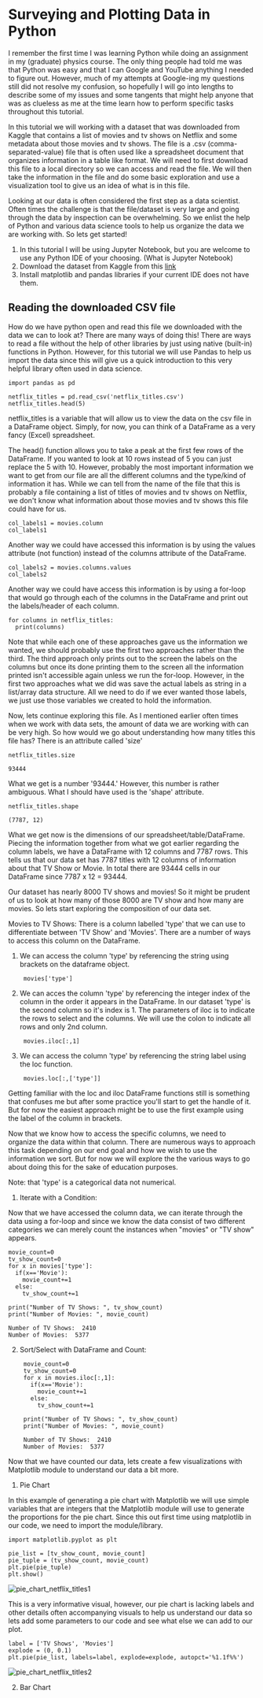 # Surveying and Plotting Data in Python

I remember the first time I was learning Python while doing an assignment in my (graduate) physics course. The only thing people had told me was that Python was easy and that I can Google and YouTube anything I needed to figure out.  However, much of my attempts at Google-ing my questions still did not resolve my confusion, so hopefully I will go into lengths to describe some of my issues and some tangents that might help anyone that was as clueless as me at the time learn how to perform specific tasks throughout this tutorial.

In this tutorial we will working with a dataset that was downloaded from Kaggle that contains a list of movies and tv shows on Netflix and some metadata about those movies and tv shows. The file is a .csv (comma-separated-value) file that is often used like a spreadsheet document that organizes information in a table like format. We will need to first download this file to a local directory so we can access and read the file. We will then take the information in the file and do some basic exploration and use a visualization tool to give us an idea of what is in this file.

Looking at our data is often considered the first step as a data scientist. Often times the challenge is that the file/dataset is very large and going through the data by inspection can be overwhelming. So we enlist the help of Python and various data science tools to help us organize the data we are working with. So lets get started!

1. In this tutorial I will be using Jupyter Notebook, but you are welcome to use any Python IDE of your choosing. (What is Jupyter Notebook)
2. Download the dataset from Kaggle from this [link](https://www.kaggle.com/niharika41298/netflix-visualizations-recommendation-eda)
3. Install matplotlib and pandas libraries if your current IDE does not have them.


## Reading the downloaded CSV file
How do we have python open and read this file we downloaded with the data we can to look at? There are many ways of doing this! There are ways to read a file without the help of other libraries by just using native (built-in) functions in Python. However, for this tutorial we will use Pandas to help us import the data since this will give us a quick introduction to this very helpful library often used in data science.

    import pandas as pd
  
    netflix_titles = pd.read_csv('netflix_titles.csv')
    netflix_titles.head(5)

netflix_titles is a variable that will allow us to view the data on the csv file in a DataFrame object. Simply, for now, you can think of a DataFrame as a very fancy (Excel) spreadsheet.

The head() function allows you to take a peak at the first few rows of the DataFrame. If you wanted to look at 10 rows instead of 5 you can just replace the 5 with 10. However, probably the most important information we want to get from our file are all the different columns and the type/kind of information it has.  While we can tell from the name of the file that this is probably a file containing a list of titles of movies and tv shows on Netflix, we don't know what information about those movies and tv shows this file could have for us.

    col_labels1 = movies.column
    col_labels1
  
Another way we could have accessed this information is by using the values attribute (not function) instead of the columns attribute of the DataFrame.

    col_labels2 = movies.columns.values
    col_labels2

Another way we could have access this information is by using a for-loop that would go through each of the columns in the DataFrame and print out the labels/header of each column.

    for columns in netflix_titles:
      print(columns)
    
Note that while each one of these approaches gave us the information we wanted, we should probably use the first two approaches rather than the third. The third approach only prints out to the screen the labels on the columns but once its done printing them to the screen all the information printed isn't accessible again unless we run the for-loop. However, in the first two approaches what we did was save the actual labels as string in a list/array data structure. All we need to do if we ever wanted those labels, we just use those variables we created to hold the information.

Now, lets continue exploring this file. As I mentioned earlier often times when we work with data sets, the amount of data we are working with can be very high. So how would we go about understanding how many titles this file has? There is an attribute called 'size'

    netflix_titles.size
  
    93444
  
What we get is a number '93444.' However, this number is rather ambiguous. What I should have used is the 'shape' attribute.

    netflix_titles.shape
  
    (7787, 12)
  
What we get now is the dimensions of our spreadsheet/table/DataFrame. Piecing the information together from what we got earlier regarding the column labels, we have a DataFrame with 12 columns and 7787 rows. This tells us that our data set has 7787 titles with 12 columns of information about that TV Show or Movie. In total there are 93444 cells in our DataFrame since 7787 x 12 = 93444.

Our dataset has nearly 8000 TV shows and movies! So it might be prudent of us to look at how many of those 8000 are TV show and how many are movies. So lets start exploring the composition of our data set.

Movies to TV Shows: There is a column labelled 'type' that we can use to differentiate between 'TV Show' and 'Movies'. There are a number of ways to access this column on the DataFrame. 

1. We can access the column 'type' by referencing the string using brackets on the dataframe object. 
    
        movies['type']

2. We can acces the column 'type' by referencing the integer index of the column in the order it appears in the DataFrame. In our dataset 'type' is the second column so it's index is 1. The parameters of iloc is to indicate the rows to select and the columns. We will use the colon to indicate all rows and  only 2nd column. 
  
        movies.iloc[:,1]

3. We can access the column 'type' by referencing the string label using the loc function. 

        movies.loc[:,['type']]
      
Getting familiar with the loc and iloc DataFrame functions still is something that confuses me but after some practice you'll start to get the handle of it. But for now the easiest approach might be to use the first example using the label of the column in brackets.  

Now that we know how to access the specific columns, we need to organize the data within that column. There are numerous ways to approach this task depending on our end goal and how we wish to use the information we sort.  But for now we will explore the the various ways to go about doing this for the sake of education purposes.

Note: that 'type' is a categorical data not numerical.

1. Iterate with a Condition:

  Now that we have accessed the column data, we can iterate through the data using a for-loop and since we know the data consist of two different categories we can merely count the instances when "movies" or "TV show" appears.
  
    movie_count=0
    tv_show_count=0
    for x in movies['type']:
      if(x=='Movie'):
        movie_count+=1
      else:
        tv_show_count+=1

    print("Number of TV Shows: ", tv_show_count)
    print("Number of Movies: ", movie_count)
    
    Number of TV Shows:  2410
    Number of Movies:  5377

2. Sort/Select with DataFrame and Count:
   
        movie_count=0
        tv_show_count=0
        for x in movies.iloc[:,1]:
          if(x=='Movie'):
            movie_count+=1
          else:
            tv_show_count+=1

        print("Number of TV Shows: ", tv_show_count)
        print("Number of Movies: ", movie_count)
        
        Number of TV Shows:  2410
        Number of Movies:  5377


Now that we have counted our data, lets create a few visualizations with Matplotlib module to understand our data a bit more.

1. Pie Chart

In this example of generating a pie chart with Matplotlib we will use simple variables that are integers that the Matplotlib module will use to generate the proportions for the pie chart. Since this out first time using matplotlib in our code, we need to import the module/library. 

    import matplotlib.pyplot as plt

    pie_list = [tv_show_count, movie_count]
    pie_tuple = (tv_show_count, movie_count)
    plt.pie(pie_tuple)
    plt.show()

   ![pie_chart_netflix_titles1](/tutorial_python_pie_chart_netflix_1.png)

This is a very informative visual, however, our pie chart is lacking labels and other details often accompanying visuals to help us understand our data so lets add some parameters to our code and see what else we can add to our plot.

    label = ['TV Shows', 'Movies']
    explode = (0, 0.1)
    plt.pie(pie_list, labels=label, explode=explode, autopct='%1.1f%%')


   ![pie_chart_netflix_titles2](/tutorial_python_pie_chat_netflix_2.png)
    
2. Bar Chart
